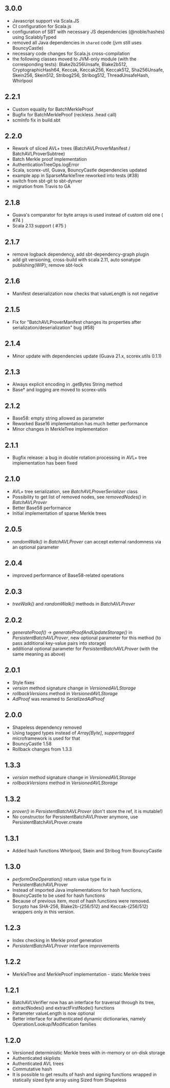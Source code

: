 
**3.0.0**
---------

* Javascript support via Scala.JS
* CI configuration for Scala.js 
* configuration of SBT with necessary JS dependencies (@noble/hashes) using ScalablyTyped
* removed all Java dependencies in `shared` code (jvm still uses BouncyCastle)
* necessary code changes for Scala.js cross-compilation
* the following classes moved to JVM-only module (with the corresponding tests): 
    Blake2b256Unsafe, Blake2b512, CryptographicHash64, Keccak, Keccak256, Keccak512, 
    Sha256Unsafe, Skein256, Skein512, Stribog256, Stribog512, ThreadUnsafeHash, Whirlpool

**2.2.1**
---------

* Custom equality for BatchMerkleProof
* Bugfix for BatchMerkleProof (reckless .head call) 
* scmInfo fix in build.sbt

**2.2.0**
---------

* Rework of sliced AVL+ trees (BatchAVLProverManifest / BatchAVLProverSubtree)
* Batch Merkle proof implementation
* AuthenticationTreeOps.logError 
* Scala, scorex-util, Guava, BouncyCastle dependencies updated
* example app in SparseMarkleTree reworked into tests (#38)
* switch from sbt-git to sbt-dynver
* migration from Travis to GA


**2.1.8**
---------

* Guava's comparator for byte arrays is used instead of custom old one ( #74 )
* Scala 2.13 support ( #75 )

**2.1.7**
---------

* remove logback dependency, add sbt-dependency-graph plugin
* add git versioning, cross-build with scala 2.11, auto sonatype publishing(WIP); remove sbt-lock

**2.1.6**
---------

* Manifest deserialization now checks that valueLength is not negative


**2.1.5**
---------

* Fix for "BatchAVLProverManifest changes its properties after serialization/deserialization" bug 
(#58)


**2.1.4**
---------

* Minor update with dependencies update (Guava 21.x, scorex.utils 0.1.1)

**2.1.3**
---------

* Always explicit encoding in .getBytes String method
* Base* and logging are moved to scorex-utils

**2.1.2**
---------

* Base58: empty string allowed as parameter
* Reworked Base16 implementation has much better performance
* Minor changes in MerkleTree implementation 
 

**2.1.1**
---------

* Bugfix release: a bug in double rotation processing in AVL+ tree implementation has been fixed


**2.1.0**
---------

* AVL+ tree serialization, see *BatchAVLProverSerializer* class
* Possibility to get list of removed nodes, see *removedNodes()* in *BatchAVLProver* 
* Better Base58 performance
* Initial implementation of sparse Merkle trees


**2.0.5**
---------
* *randomWalk()* in *BatchAVLProver* can accept external randomness via an optional parameter

**2.0.4**
---------
* improved performance of Base58-related operations


**2.0.3**
---------
* *treeWalk()* and *randomWalk()* methods in *BatchAVLProver*


**2.0.2**
---------

* *generateProof()* -> *generateProofAndUpdateStorage()* in *PersistentBatchAVLProver*, new optional parameter 
for this method (to pass additional key-value pairs into storage)
* additional optional parameter for *PersistentBatchAVLProver* (with the same meaning as above)


**2.0.1**
---------

* Style fixes
* *version* method signature change in *VersionedAVLStorage*
* *rollbackVersions* method in *VersionedAVLStorage*
* *AdProof* was renamed to *SerializedAdProof*

**2.0.0**
---------

* Shapeless dependency removed
* Using tagged types instead of *Array[Byte]*, *suppertagged* microframework is used for that 
* BouncyCastle 1.58
* Rollback changes from 1.3.3

**1.3.3**
---------

* *version* method signature change in *VersionedAVLStorage*
* *rollbackVersions* method in *VersionedAVLStorage*

**1.3.2**
---------

* *prover()* in *PersistentBatchAVLProver* (don't store the ref, it is mutable!)
* No constructor for PersistentBatchAVLProver anymore, use PersistentBatchAVLProver.create

**1.3.1**
---------

* Added hash functions Whirlpool, Skein and Stribog from BouncyCastle

**1.3.0**
---------

* *performOneOperation()* return value type fix in PersistentBatchAVLProver 
* Instead of imported Java implementations for hash functions, BouncyCastle to be used for hash functions
* Because of previous item, most of hash functions were removed. Scrypto has SHA-256, Blake2b-(256/512) 
  and Keccak-(256/512) wrappers only in this version.

**1.2.3**
---------

* Index checking in Merkle proof generation
* *PersistentBatchAVLProver* interface improvements

**1.2.2**
---------

* MerkleTree and MerkleProof implementation - static Merkle trees


**1.2.1**
---------

* BatchAVLVerifier now has an interface for traversal through its tree, extractNodes() and extractFirstNode() functions
* Parameter valueLength is now optional
* Better interface for authenticated dynamic dictionaries, namely Operation/Lookup/Modification families

**1.2.0**
---------

* Versioned deterministic Merkle trees with in-memory or on-disk storage
* Authenticated skiplists
* Authenticated AVL trees
* Commutative hash
* It is possible to get results of hash and signing functions wrapped in statically sized byte array using Sized from Shapeless
